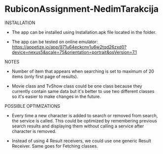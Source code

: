 # RubiconAssignment-NedimTarakcija

INSTALLATION

- The app can be installed using Installation.apk file located in the folder.

- The app can be tested on online emulator:
https://appetize.io/app/971u64eckcnv1u6w2tqd26zxd0?device=nexus5&scale=75&orientation=portrait&osVersion=7.1


NOTES

- Number of item that appears when searching is set to maximum of 20 items (only first page of results).

- Movie class and TvShow class could be one class because they currently contain same data but it's better to use two different classes so it's easier to make changes in the future.


POSSIBLE OPTIMIZATIONS

- Every time a new character is added to search or removed from search, the service is called. This could be optimized by remembering previous search results and displaying them without calling a service after character is removed.

- Instead of using 4 Result receivers, we could use one generic Result Receiver. Same goes for Fetching classes.
